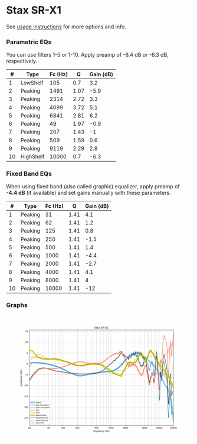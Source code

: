 # Stax SR-X1
See [usage instructions](https://github.com/jaakkopasanen/AutoEq#usage) for more options and info.

### Parametric EQs
You can use filters 1-5 or 1-10. Apply preamp of -6.4 dB or -6.3 dB, respectively.

|   # | Type      |   Fc (Hz) |    Q |   Gain (dB) |
|-----|-----------|-----------|------|-------------|
|   1 | LowShelf  |       105 | 0.7  |         3.2 |
|   2 | Peaking   |      1491 | 1.07 |        -5.9 |
|   3 | Peaking   |      2314 | 2.72 |         3.3 |
|   4 | Peaking   |      4099 | 3.72 |         5.1 |
|   5 | Peaking   |      6841 | 2.81 |         6.2 |
|   6 | Peaking   |        49 | 1.97 |        -0.9 |
|   7 | Peaking   |       207 | 1.43 |        -1   |
|   8 | Peaking   |       509 | 1.59 |         0.6 |
|   9 | Peaking   |      9119 | 2.29 |         2.8 |
|  10 | HighShelf |     10000 | 0.7  |        -6.3 |

### Fixed Band EQs
When using fixed band (also called graphic) equalizer, apply preamp of **-4.4 dB** (if available) and set gains manually with these parameters.

|   # | Type    |   Fc (Hz) |    Q |   Gain (dB) |
|-----|---------|-----------|------|-------------|
|   1 | Peaking |        31 | 1.41 |         4.1 |
|   2 | Peaking |        62 | 1.41 |         1.2 |
|   3 | Peaking |       125 | 1.41 |         0.8 |
|   4 | Peaking |       250 | 1.41 |        -1.5 |
|   5 | Peaking |       500 | 1.41 |         1.4 |
|   6 | Peaking |      1000 | 1.41 |        -4.4 |
|   7 | Peaking |      2000 | 1.41 |        -2.7 |
|   8 | Peaking |      4000 | 1.41 |         4.1 |
|   9 | Peaking |      8000 | 1.41 |         4   |
|  10 | Peaking |     16000 | 1.41 |       -12   |

### Graphs
![](./Stax%20SR-X1.png)
